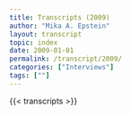 ```yaml
---
title: Transcripts (2009)
author: "Mika A. Epstein"
layout: transcript
topic: index
date: 2009-01-01
permalink: /transcript/2009/
categories: ["Interviews"]
tags: [""]
---
```

{{< transcripts >}}